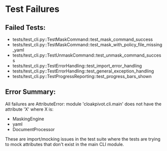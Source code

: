 # Test Failures

## Failed Tests:
- tests/test_cli.py::TestMaskCommand::test_mask_command_success
- tests/test_cli.py::TestMaskCommand::test_mask_with_policy_file_missing_yaml
- tests/test_cli.py::TestUnmaskCommand::test_unmask_command_success
- tests/test_cli.py::TestErrorHandling::test_import_error_handling
- tests/test_cli.py::TestErrorHandling::test_general_exception_handling
- tests/test_cli.py::TestProgressReporting::test_progress_bars_shown

## Error Summary:
All failures are AttributeError: module 'cloakpivot.cli.main' does not have the attribute 'X' where X is:
- MaskingEngine
- yaml
- DocumentProcessor

These are import/mocking issues in the test suite where the tests are trying to mock attributes that don't exist in the main CLI module.